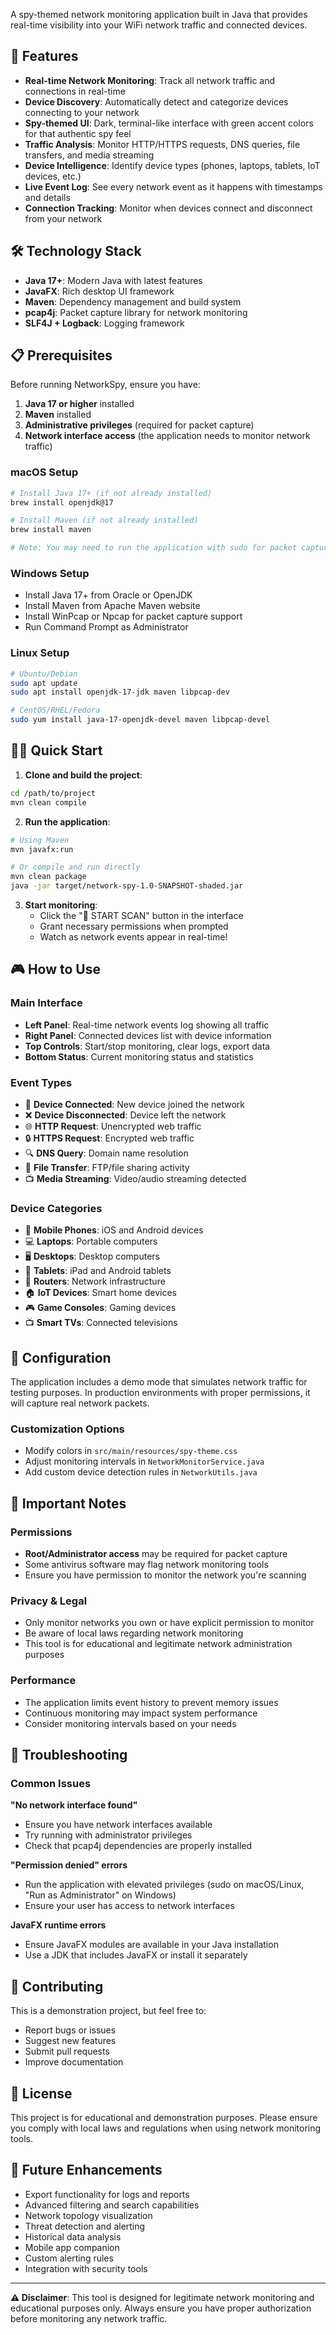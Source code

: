A spy-themed network monitoring application built in Java that provides real-time visibility into your WiFi network traffic and connected devices.

## 🚀 Features

- **Real-time Network Monitoring**: Track all network traffic and connections in real-time
- **Device Discovery**: Automatically detect and categorize devices connecting to your network
- **Spy-themed UI**: Dark, terminal-like interface with green accent colors for that authentic spy feel
- **Traffic Analysis**: Monitor HTTP/HTTPS requests, DNS queries, file transfers, and media streaming
- **Device Intelligence**: Identify device types (phones, laptops, tablets, IoT devices, etc.)
- **Live Event Log**: See every network event as it happens with timestamps and details
- **Connection Tracking**: Monitor when devices connect and disconnect from your network

## 🛠️ Technology Stack

- **Java 17+**: Modern Java with latest features
- **JavaFX**: Rich desktop UI framework
- **Maven**: Dependency management and build system
- **pcap4j**: Packet capture library for network monitoring
- **SLF4J + Logback**: Logging framework

## 📋 Prerequisites

Before running NetworkSpy, ensure you have:

1. **Java 17 or higher** installed
2. **Maven** installed
3. **Administrative privileges** (required for packet capture)
4. **Network interface access** (the application needs to monitor network traffic)

### macOS Setup
```bash
# Install Java 17+ (if not already installed)
brew install openjdk@17

# Install Maven (if not already installed)
brew install maven

# Note: You may need to run the application with sudo for packet capture
```

### Windows Setup
- Install Java 17+ from Oracle or OpenJDK
- Install Maven from Apache Maven website
- Install WinPcap or Npcap for packet capture support
- Run Command Prompt as Administrator

### Linux Setup
```bash
# Ubuntu/Debian
sudo apt update
sudo apt install openjdk-17-jdk maven libpcap-dev

# CentOS/RHEL/Fedora
sudo yum install java-17-openjdk-devel maven libpcap-devel
```

## 🏃‍♂️ Quick Start

1. **Clone and build the project**:
```bash
cd /path/to/project
mvn clean compile
```

2. **Run the application**:
```bash
# Using Maven
mvn javafx:run

# Or compile and run directly
mvn clean package
java -jar target/network-spy-1.0-SNAPSHOT-shaded.jar
```

3. **Start monitoring**:
   - Click the "🚀 START SCAN" button in the interface
   - Grant necessary permissions when prompted
   - Watch as network events appear in real-time!

## 🎮 How to Use

### Main Interface
- **Left Panel**: Real-time network events log showing all traffic
- **Right Panel**: Connected devices list with device information
- **Top Controls**: Start/stop monitoring, clear logs, export data
- **Bottom Status**: Current monitoring status and statistics

### Event Types
- 🔗 **Device Connected**: New device joined the network
- ❌ **Device Disconnected**: Device left the network
- 🌐 **HTTP Request**: Unencrypted web traffic
- 🔒 **HTTPS Request**: Encrypted web traffic
- 🔍 **DNS Query**: Domain name resolution
- 📁 **File Transfer**: FTP/file sharing activity
- 📺 **Media Streaming**: Video/audio streaming detected

### Device Categories
- 📱 **Mobile Phones**: iOS and Android devices
- 💻 **Laptops**: Portable computers
- 🖥️ **Desktops**: Desktop computers
- 📱 **Tablets**: iPad and Android tablets
- 📡 **Routers**: Network infrastructure
- 🏠 **IoT Devices**: Smart home devices
- 🎮 **Game Consoles**: Gaming devices
- 📺 **Smart TVs**: Connected televisions

## 🔧 Configuration

The application includes a demo mode that simulates network traffic for testing purposes. In production environments with proper permissions, it will capture real network packets.

### Customization Options
- Modify colors in `src/main/resources/spy-theme.css`
- Adjust monitoring intervals in `NetworkMonitorService.java`
- Add custom device detection rules in `NetworkUtils.java`

## 🚨 Important Notes

### Permissions
- **Root/Administrator access** may be required for packet capture
- Some antivirus software may flag network monitoring tools
- Ensure you have permission to monitor the network you're scanning

### Privacy & Legal
- Only monitor networks you own or have explicit permission to monitor
- Be aware of local laws regarding network monitoring
- This tool is for educational and legitimate network administration purposes

### Performance
- The application limits event history to prevent memory issues
- Continuous monitoring may impact system performance
- Consider monitoring intervals based on your needs

## 🐛 Troubleshooting

### Common Issues

**"No network interface found"**
- Ensure you have network interfaces available
- Try running with administrator privileges
- Check that pcap4j dependencies are properly installed

**"Permission denied" errors**
- Run the application with elevated privileges (sudo on macOS/Linux, "Run as Administrator" on Windows)
- Ensure your user has access to network interfaces

**JavaFX runtime errors**
- Ensure JavaFX modules are available in your Java installation
- Use a JDK that includes JavaFX or install it separately

## 🤝 Contributing

This is a demonstration project, but feel free to:
- Report bugs or issues
- Suggest new features
- Submit pull requests
- Improve documentation

## 📜 License

This project is for educational and demonstration purposes. Please ensure you comply with local laws and regulations when using network monitoring tools.

## 🎯 Future Enhancements

- Export functionality for logs and reports
- Advanced filtering and search capabilities
- Network topology visualization
- Threat detection and alerting
- Historical data analysis
- Mobile app companion
- Custom alerting rules
- Integration with security tools

---

**⚠️ Disclaimer**: This tool is designed for legitimate network monitoring and educational purposes only. Always ensure you have proper authorization before monitoring any network traffic.

